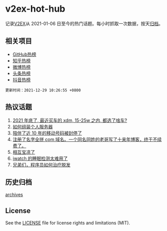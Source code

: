 # v2ex-hot-hub

 记录[V2EX](https://www.v2ex.com/)从 2021-01-06 日至今的热门话题。每小时抓取一次数据，按天[归档](archives)。
 
 ## 相关项目

- [GitHub热榜](https://github.com/snaildev/github-hot-hub)
- [知乎热榜](https://github.com/snaildev/zhihu-hot-hub)
- [微博热榜](https://github.com/snaildev/weibo-hot-hub)
- [头条热榜](https://github.com/snaildev/toutiao-hot-hub)
- [抖音热榜](https://github.com/snaildev/douyin-hot-hub)


 `更新时间：2021-12-29 10:26:55 +0800`

## 热议话题

1. [2021 年底了, 最近买车的 xdm, 15-25w 之内, 都选了啥车?](https://www.v2ex.com/t/824851)
1. [如何组装个人服务器](https://www.v2ex.com/t/824888)
1. [陪伴了近 10 年的移动号码被封停了](https://www.v2ex.com/t/824995)
1. [注册了名字全拼 com 域名。一个同名同姓的老哥写了十来年博客，终于不续费了。](https://www.v2ex.com/t/824926)
1. [相互宝凉了](https://www.v2ex.com/t/824980)
1. [iwatch 的睡眠检测太难用了](https://www.v2ex.com/t/824861)
1. [兄弟们，程序员如何治疗脱发](https://www.v2ex.com/t/825007)

## 历史归档

[archives](archives)

## License

See the [LICENSE](LICENSE) file for license rights and limitations (MIT).
